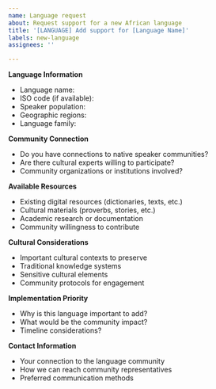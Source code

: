 ```yaml
---
name: Language request
about: Request support for a new African language
title: '[LANGUAGE] Add support for [Language Name]'
labels: new-language
assignees: ''

---
```


**Language Information**
- Language name: 
- ISO code (if available):
- Speaker population:
- Geographic regions:
- Language family:

**Community Connection**
- Do you have connections to native speaker communities?
- Are there cultural experts willing to participate?
- Community organizations or institutions involved?

**Available Resources**
- Existing digital resources (dictionaries, texts, etc.)
- Cultural materials (proverbs, stories, etc.)
- Academic research or documentation
- Community willingness to contribute

**Cultural Considerations**
- Important cultural contexts to preserve
- Traditional knowledge systems
- Sensitive cultural elements
- Community protocols for engagement

**Implementation Priority**
- Why is this language important to add?
- What would be the community impact?
- Timeline considerations?

**Contact Information**
- Your connection to the language community
- How we can reach community representatives
- Preferred communication methods
